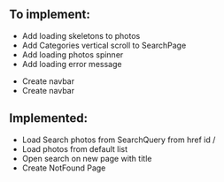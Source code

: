 ## To implement:

- Add loading skeletons to photos
- Add Categories vertical scroll to SearchPage
- Add loading photos spinner
- Add loading error message

* Create navbar
* Create navbar

## Implemented:

- Load Search photos from SearchQuery from href id /<param>
- Load photos from default list
- Open search on new page with title
- Create NotFound Page
